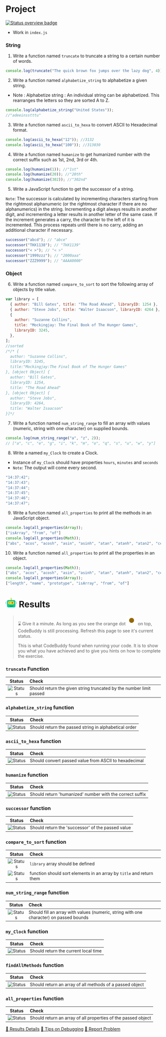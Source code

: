 # Project
[![Status overview badge](../../blob/badges/.github/badges/main/badge.svg)](#-results)


- Work in `index.js`
### String

1. Write a function named `truncate` to truncate a string to a certain number of words.

```js
console.log(truncate("The quick brown fox jumps over the lazy dog", 4)); // "The quick brown fox"
```

2. Write a function named `alphabetize_string` to alphabetize a given string.

- Note : Alphabetize string : An individual string can be alphabetized. This rearranges the letters so they are sorted A to Z.

```js
console.log(alphabetize_string("United States"));
//"adeeinsstttu"
```

3. Write a function named `ascii_to_hexa` to convert ASCII to Hexadecimal format.

```js
console.log(ascii_to_hexa("12")); //3132
console.log(ascii_to_hexa("100")); //313030
```

4. Write a function named `humanize` to get humanized number with the correct suffix such as 1st, 2nd, 3rd or 4th.

```js
console.log(humanize(1)); //"1st"
console.log(humanize(20)); //"20th"
console.log(humanize(302)); //"302nd"
```

5. Write a JavaScript function to get the successor of a string.

`Note`: The successor is calculated by incrementing characters starting from the rightmost alphanumeric (or the rightmost character if there are no alphanumerics) in the string. Incrementing a digit always results in another digit, and incrementing a letter results in another letter of the same case. If the increment generates a carry, the character to the left of it is incremented. This process repeats until there is no carry, adding an additional character if necessary.

```js
successor("abcd"); // "abce"
successor("THX1138"); // "THX1139"
successor("< >"); // "< >"
successor("1999zzz"); // "2000aaa"
successor("ZZZ9999"); // "AAAA0000"
```

### Object

6. Write a function named `compare_to_sort` to sort the following array of objects by title value.

```js
var library = [
  { author: "Bill Gates", title: "The Road Ahead", libraryID: 1254 },
  { author: "Steve Jobs", title: "Walter Isaacson", libraryID: 4264 },
  {
    author: "Suzanne Collins",
    title: "Mockingjay: The Final Book of The Hunger Games",
    libraryID: 3245,
  },
];
//sorted
/*/* {
  author: "Suzanne Collins",
  libraryID: 3245,
  title:"Mockingjay:The Final Book of The Hunger Games"
}, [object Object] {
  author: "Bill Gates",
  libraryID: 1254,
  title: "The Road Ahead"
}, [object Object] {
  author: "Steve Jobs",
  libraryID: 4264,
  title: "Walter Isaacson"
}]*/
```

7. Write a function named `num_string_range` to fill an array with values (numeric, string with one character) on supplied bounds.

```js
console.log(num_string_range("a", "z", 2));
// ["a", "c", "e", "g", "i", "k", "m", "o", "q", "s", "u", "w", "y"]
```

8. Write a named `my_Clock` to create a Clock.
- Instance of `my_Clock` should have properties `hours`, `minutes` and `seconds`
- `Note`: The output will come every second.

```js
"14:37:42";
"14:37:43";
"14:37:44";
"14:37:45";
"14:37:46";
"14:37:47";

```

9. Write a function named `all_properties` to print all the methods in an JavaScript object.

```js
console.log(all_properties(Array));
["isArray", "from", "of"]
console.log(all_properties(Math));
["abs", "acos", "acosh", "asin", "asinh", "atan", "atanh", "atan2", "ceil", "cbrt", "expm1", "clz32", "cos", "cosh", "exp", "floor", "fround", "hypot", "imul", "log", "log1p", "log2", "log10", "max", "min", "pow", "random", "round", "sign", "sin", "sinh", "sqrt", "tan", "tanh", "trunc"]

```

10. Write a function named `all_properties` to print all the properties in an object.

```js
console.log(all_properties(Math));
["abs", "acos", "acosh", "asin", "asinh", "atan", "atanh", "atan2", "ceil", "cbrt", "expm1", "clz32", "cos", "cosh", "exp", "floor", "fround", "hypot", "imul", "log", "log1p", "log2", "log10", "max", "min", "pow", "random", "round", "sign", "sin", "sinh", "sqrt", "tan", "tanh", "trunc", "E", "LN10", "LN2", "LOG10E", "LOG2E", "PI", "SQRT1_2", "SQRT2"]
console.log(all_properties(Array));
["length", "name", "prototype", "isArray", "from", "of"]
```

[//]: # (autograding info start)
# <img src="https://github.com/DCI-EdTech/autograding-setup/raw/main/assets/bot-large.svg" alt="" data-canonical-src="https://github.com/DCI-EdTech/autograding-setup/raw/main/assets/bot-large.svg" height="31" /> Results
> ⌛ Give it a minute. As long as you see the orange dot ![processing](https://raw.githubusercontent.com/DCI-EdTech/autograding-setup/main/assets/processing.svg) on top, CodeBuddy is still processing. Refresh this page to see it's current status.
>
> This is what CodeBuddy found when running your code. It is to show you what you have achieved and to give you hints on how to complete the exercise.


### `truncate` Function

|                 Status                  | Check                                                                                    |
| :-------------------------------------: | :--------------------------------------------------------------------------------------- |
| ![Status](../../blob/badges/.github/badges/main/status0.svg) | Should return the given string truncated by the number limit passed |

### `alphabetize_string` function

|                 Status                  | Check                                                                                    |
| :-------------------------------------: | :--------------------------------------------------------------------------------------- |
| ![Status](../../blob/badges/.github/badges/main/status1.svg) | Should return the passed string in alphabetical order |

### `ascii_to_hexa` function

|                 Status                  | Check                                                                                    |
| :-------------------------------------: | :--------------------------------------------------------------------------------------- |
| ![Status](../../blob/badges/.github/badges/main/status2.svg) | Should convert passed value from ASCII to hexadecimal |

### `humanize` function

|                 Status                  | Check                                                                                    |
| :-------------------------------------: | :--------------------------------------------------------------------------------------- |
| ![Status](../../blob/badges/.github/badges/main/status3.svg) | Should return 'humanized' number with the correct suffix |

### `successor` function

|                 Status                  | Check                                                                                    |
| :-------------------------------------: | :--------------------------------------------------------------------------------------- |
| ![Status](../../blob/badges/.github/badges/main/status4.svg) | Should return the 'successor' of the passed value |

### `compare_to_sort` function

|                 Status                  | Check                                                                                    |
| :-------------------------------------: | :--------------------------------------------------------------------------------------- |
| ![Status](../../blob/badges/.github/badges/main/status5.svg) | `library` array should be defined |
| ![Status](../../blob/badges/.github/badges/main/status6.svg) | function should sort elements in an array by `title` and return them |

### `num_string_range` function

|                 Status                  | Check                                                                                    |
| :-------------------------------------: | :--------------------------------------------------------------------------------------- |
| ![Status](../../blob/badges/.github/badges/main/status7.svg) | Should fill an array with values (numeric, string with one character) on passed bounds |

### `my_Clock` function

|                 Status                  | Check                                                                                    |
| :-------------------------------------: | :--------------------------------------------------------------------------------------- |
| ![Status](../../blob/badges/.github/badges/main/status8.svg) | Should return the current local time |

### `findAllMethods` function

|                 Status                  | Check                                                                                    |
| :-------------------------------------: | :--------------------------------------------------------------------------------------- |
| ![Status](../../blob/badges/.github/badges/main/status9.svg) | Should return an array of all methods of a passed object |

### `all_properties` function

|                 Status                  | Check                                                                                    |
| :-------------------------------------: | :--------------------------------------------------------------------------------------- |
| ![Status](../../blob/badges/.github/badges/main/status10.svg) | Should return an array of all properties of the passed object |



[🔬 Results Details](../../actions)
[🐞 Tips on Debugging](https://github.com/DCI-EdTech/autograding-setup/wiki/How-to-work-with-CodeBuddy)
[📢 Report Problem](https://docs.google.com/forms/d/e/1FAIpQLSfS8wPh6bCMTLF2wmjiE5_UhPiOEnubEwwPLN_M8zTCjx5qbg/viewform?usp=pp_url&entry.652569746=PB-Object-String-Project)


[//]: # (autograding info end)